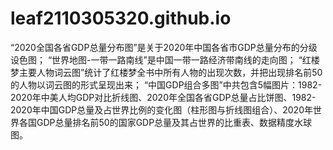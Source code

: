 # leaf2110305320.github.io
“2020全国各省GDP总量分布图”是关于2020年中国各省市GDP总量分布的分级设色图；
“世界地图-一带一路南线”是中国一带一路经济带南线的走向图； 
“红楼梦主要人物词云图”统计了红楼梦全书中所有人物的出现次数，并把出现排名前50的人物以词云图的形式呈现出来；
“中国GDP组合多图”中共包含5幅图片：1982-2020年中美人均GDP对比折线图、2020年全国各省GDP总量占比饼图、1982-2020年中国GDP总量及占世界比例的变化图（柱形图与折线图组合）、2020年世界各国GDP总量排名前50的国家GDP总量及其占世界的比重表、数据精度水球图。
